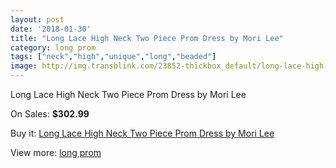 ```yaml
---
layout: post
date: '2018-01-30'
title: "Long Lace High Neck Two Piece Prom Dress by Mori Lee"
category: long prom
tags: ["neck","high","unique","long","beaded"]
image: http://img.transblink.com/23852-thickbox_default/long-lace-high-neck-two-piece-prom-dress-by-mori-lee.jpg
---
```

Long Lace High Neck Two Piece Prom Dress by Mori Lee

On Sales: **$302.99**
<a href="https://www.transblink.com/en/long-prom/7568-long-lace-high-neck-two-piece-prom-dress-by-mori-lee.html"><amp-img layout="responsive" width="600" height="600" src="//img.transblink.com/23852-thickbox_default/long-lace-high-neck-two-piece-prom-dress-by-mori-lee.jpg" alt="Long Lace High Neck Two Piece Prom Dress by Mori Lee 0" /></a>
<a href="https://www.transblink.com/en/long-prom/7568-long-lace-high-neck-two-piece-prom-dress-by-mori-lee.html"><amp-img layout="responsive" width="600" height="600" src="//img.transblink.com/23856-thickbox_default/long-lace-high-neck-two-piece-prom-dress-by-mori-lee.jpg" alt="Long Lace High Neck Two Piece Prom Dress by Mori Lee 1" /></a>
<a href="https://www.transblink.com/en/long-prom/7568-long-lace-high-neck-two-piece-prom-dress-by-mori-lee.html"><amp-img layout="responsive" width="600" height="600" src="//img.transblink.com/23855-thickbox_default/long-lace-high-neck-two-piece-prom-dress-by-mori-lee.jpg" alt="Long Lace High Neck Two Piece Prom Dress by Mori Lee 2" /></a>
<a href="https://www.transblink.com/en/long-prom/7568-long-lace-high-neck-two-piece-prom-dress-by-mori-lee.html"><amp-img layout="responsive" width="600" height="600" src="//img.transblink.com/23854-thickbox_default/long-lace-high-neck-two-piece-prom-dress-by-mori-lee.jpg" alt="Long Lace High Neck Two Piece Prom Dress by Mori Lee 3" /></a>
<a href="https://www.transblink.com/en/long-prom/7568-long-lace-high-neck-two-piece-prom-dress-by-mori-lee.html"><amp-img layout="responsive" width="600" height="600" src="//img.transblink.com/23853-thickbox_default/long-lace-high-neck-two-piece-prom-dress-by-mori-lee.jpg" alt="Long Lace High Neck Two Piece Prom Dress by Mori Lee 4" /></a>

Buy it: [Long Lace High Neck Two Piece Prom Dress by Mori Lee](https://www.transblink.com/en/long-prom/7568-long-lace-high-neck-two-piece-prom-dress-by-mori-lee.html "Long Lace High Neck Two Piece Prom Dress by Mori Lee")

View more: [long prom](https://www.transblink.com/en/58-long-prom "long prom")